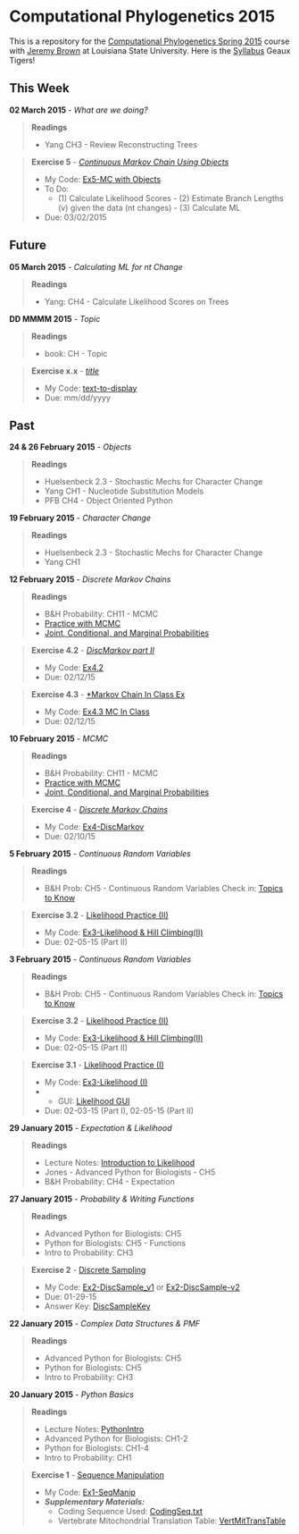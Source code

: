 Computational Phylogenetics 2015
=======

This is a repository for the [Computational Phylogenetics Spring 2015](https://github.com/jembrown/CompPhylo_Spr2015) course with [Jeremy Brown](https://github.com/jembrown) at Louisiana State University. Here is the [Syllabus](https://github.com/zachrodriguez/CompPhylo2015/blob/master/docs/Computational_Phylogenetic_2015_Syllabus.pdf) 
Geaux Tigers!

This Week
-------
**02 March 2015** - *What are we doing?*
>**Readings**
> - Yang CH3 - Review Reconstructing Trees

>**Exercise 5** - [*Continuous Markov Chain Using Objects*](url)
>	-	My Code: [Ex5-MC with Objects](url)
>   -   To Do:
>		-	(1) Calculate Likelihood Scores
		-	(2)	Estimate Branch Lengths (v) given the data (nt changes)
		-	(3)	Calculate ML
>	-	Due: 03/02/2015


Future
-------
**05 March 2015** - *Calculating ML for nt Change* 
>**Readings**
> - Yang: CH4 - Calculate Likelihood Scores on Trees

**DD MMMM 2015** - *Topic* 
>**Readings**
> - book: CH - Topic

>**Exercise x.x** - [*title*](url)
>	-	My Code: [text-to-display](url)
>	-	Due: mm/dd/yyyy

Past
-------
**24 & 26 February 2015** - *Objects*
>**Readings**
> - Huelsenbeck 2.3 - Stochastic Mechs for Character Change
> - Yang CH1 - Nucleotide Substitution Models
> - PFB CH4 - Object Oriented Python

**19 February 2015** - *Character Change*
>**Readings**
> - Huelsenbeck 2.3 - Stochastic Mechs for Character Change
> - Yang CH1

**12 February 2015** - *Discrete Markov Chains* 
>**Readings**
> - B&H Probability: CH11 - MCMC
> - [Practice with MCMC](http://setosa.io/blog/2014/07/26/markov-chains/)
> - [Joint, Conditional, and Marginal Probabilities](https://github.com/jembrown/CompPhylo_Spr2015/blob/master/Resources/CondJoinProb.pdf)

>**Exercise 4.2** - [*DiscMarkov part II*](https://github.com/jembrown/CompPhylo_Spr2015/blob/master/Exercises/Exercise4_DiscreteMarkovChains.py)
>	-	My Code: [Ex4.2]()
>	-	Due: 02/12/15

>**Exercise 4.3** - [*Markov Chain In Class Ex](https://github.com/jembrown/CompPhylo_Spr2015/blob/master/Exercises/Exercise4_DiscreteMarkovChains.py)
>	-	My Code: [Ex4.3 MC In Class]()
>	-	Due: 02/12/15

**10 February 2015** - *MCMC* 
>**Readings**
> - B&H Probability: CH11 - MCMC
> - [Practice with MCMC](http://setosa.io/blog/2014/07/26/markov-chains/)
> - [Joint, Conditional, and Marginal Probabilities](https://github.com/jembrown/CompPhylo_Spr2015/blob/master/Resources/CondJoinProb.pdf)

>**Exercise 4** - [*Discrete Markov Chains*](https://github.com/jembrown/CompPhylo_Spr2015/blob/master/Exercises/Exercise4_DiscreteMarkovChains.py)
>	-	My Code: [Ex4-DiscMarkov]()
>	-	Due: 02/10/15

**5 February 2015** - *Continuous Random Variables* 
>**Readings**
> - B&H Prob: CH5 - Continuous Random Variables
>Check in: [Topics to Know](https://github.com/jembrown/CompPhylo_Spr2015/blob/master/TopicCheckIn_2.3.15.txt)

>**Exercise 3.2** - [Likelihood Practice (II)](https://github.com/zachrodriguez/CompPhylo2015/blob/master/Code/Ex3.2-Likelihood.py)
> - My Code: [Ex3-Likelihood & Hill Climbing(II)](https://github.com/zachrodriguez/CompPhylo2015/blob/master/Code/Ex3.2-Likelihood.py)
> - Due: 02-05-15 (Part II)

**3 February 2015** - *Continuous Random Variables* 
>**Readings**
> - B&H Prob: CH5 - Continuous Random Variables
>Check in: [Topics to Know](https://github.com/jembrown/CompPhylo_Spr2015/blob/master/TopicCheckIn_2.3.15.txt)

>**Exercise 3.2** - [Likelihood Practice (II)](https://github.com/zachrodriguez/CompPhylo2015/blob/master/Code/Ex3.2-Likelihood.py)
> - My Code: [Ex3-Likelihood & Hill Climbing(II)](https://github.com/zachrodriguez/CompPhylo2015/blob/master/Code/Ex3.2-Likelihood.py)
> - Due: 02-05-15 (Part II)

>**Exercise 3.1** - [Likelihood Practice (I)](https://github.com/jembrown/CompPhylo_Spr2015/blob/master/Exercises/Exercise3_Likelihood.py)
> - My Code: [Ex3-Likelihood (I)](https://github.com/zachrodriguez/CompPhylo2015/blob/master/Code/Ex3-Likelihood.py)
> -	-	GUI: [Likelihood GUI](https://github.com/zachrodriguez/CompPhylo2015/blob/master/Code/Ex3-Likelihood-gui.py)
> - Due: 02-03-15 (Part I), 02-05-15 (Part II)

**29 January 2015** - *Expectation & Likelihood*
>**Readings**
> - Lecture Notes: [Introduction to Likelihood](https://github.com/zachrodriguez/CompPhylo2015/blob/master/Notes/01-29-15_Intro_to_Likelihood.py)
> - Jones - Advanced Python for Biologists - CH5
> - B&H Probability: CH4 - Expectation

**27 January 2015** - *Probability & Writing Functions*
>**Readings**
> - Advanced Python for Biologists: CH5
> - Python for Biologists: CH5 - Functions
> - Intro to Probability: CH3

>**Exercise 2** - [Discrete Sampling](https://github.com/zachrodriguez/CompPhylo2015/blob/master/Notes/01-27-15_Discrete_Sampling.txt)
> - My Code: [Ex2-DiscSample_v1](https://github.com/zachrodriguez/CompPhylo2015/blob/master/Code/Ex2-DiscSample.py) or [Ex2-DiscSample-v2](https://github.com/zachrodriguez/CompPhylo2015/blob/master/Code/Ex2-DiscSample_v2.py)
> - Due: 01-29-15
> - Answer Key: [DiscSampleKey](https://github.com/zachrodriguez/CompPhylo2015/blob/master/Code/Ex2-DiscSampleKey.py)

**22 January 2015** - *Complex Data Structures & PMF*
>**Readings**
> - Advanced Python for Biologists: CH5
> - Python for Biologists: CH5
> - Intro to Probability: CH3

**20 January 2015** - *Python Basics*
>**Readings**
> - Lecture Notes: [PythonIntro](https://github.com/zachrodriguez/CompPhylo2015/blob/master/Notes/01-20-15_Python_Basics.py)
> - Advanced Python for Biologists: CH1-2
> - Python for Biologists: CH1-4
> - Intro to Probability: CH1

>**Exercise 1** - [Sequence Manipulation](https://github.com/zachrodriguez/CompPhylo2015/blob/master/Notes/01-20-15_SeqManip.txt)
> - My Code: [Ex1-SeqManip](https://github.com/zachrodriguez/CompPhylo2015/blob/master/Code/Ex1-SeqManip.py)
> - ***Supplementary Materials:***
>   - Coding Sequence Used: [CodingSeq.txt](https://github.com/zachrodriguez/CompPhylo2015/blob/master/Code/CodingSeq.txt)
>   - Vertebrate Mitochondrial Translation Table: [VertMitTransTable](https://github.com/zachrodriguez/CompPhylo2015/blob/master/Code/VertMitTransTable.txt)
